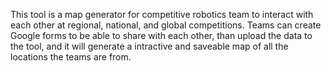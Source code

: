 This tool is a map generator for competitive robotics team to interact with each other at regional, national, and global competitions. Teams can create Google forms to be able to share with each other, than upload the data to the tool, and it will generate a intractive and saveable map of all the locations the teams are from.
